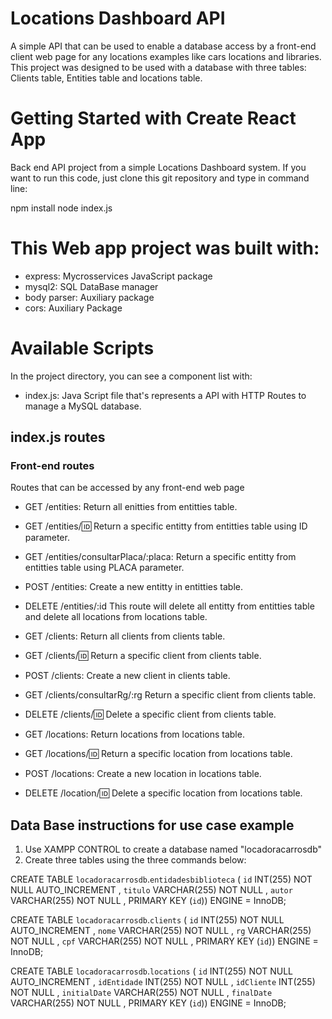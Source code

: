 # Locations Dashboard API
A simple API that can be used to enable a database access by a front-end client web page for any locations examples like cars locations and libraries. This project was designed to be used with a database with three tables: Clients table, Entities table and locations table.

# Getting Started with Create React App

Back end API project from a simple Locations Dashboard system. If you want to run this code, just clone this git repository and type in command line:

npm install
node index.js

# This Web app project was built with:

 - express: Mycrosservices JavaScript package
 - mysql2: SQL DataBase manager
 - body parser: Auxiliary package
 - cors: Auxiliary Package

# Available Scripts

In the project directory, you can see a component list with:

 - index.js: Java Script file that's represents a API with HTTP Routes to manage a MySQL database.

## index.js routes

### Front-end routes
Routes that can be accessed by any front-end web page
 - GET /entities: Return all enitties from entitties table.
 - GET /entities/:id: Return a specific entitty from entitties table using ID parameter.
 - GET /entities/consultarPlaca/:placa:  Return a specific entitty from entitties table using PLACA parameter.
 - POST /entities: Create a new entitty in entitties table.
 - DELETE /entities/:id This route will delete all entitty from entitties table and delete all locations from locations table.

 - GET /clients: Return all clients from clients table.
 - GET /clients/:id: Return a specific client from clients table.
 - POST /clients: Create a new client in clients table.
 - GET /clients/consultarRg/:rg Return a specific client from clients table.
- DELETE /clients/:id: Delete a specific client from clients table.

 - GET /locations: Return locations from locations table.
 - GET /locations/:id: Return a specific location from locations table.
 - POST /locations: Create a new location in locations table.
 - DELETE /location/:id: Delete a specific location from locations table.

## Data Base instructions for use case example
 1. Use XAMPP CONTROL to create a database named "locadoracarrosdb"
 2. Create three tables using the three commands below:

CREATE TABLE `locadoracarrosdb`.`entidadesbiblioteca` ( `id` INT(255) NOT NULL AUTO_INCREMENT , `titulo` VARCHAR(255) NOT NULL , `autor` VARCHAR(255) NOT NULL , PRIMARY KEY (`id`)) ENGINE = InnoDB;

CREATE TABLE `locadoracarrosdb`.`clients` ( `id` INT(255) NOT NULL AUTO_INCREMENT , `nome` VARCHAR(255) NOT NULL , `rg` VARCHAR(255) NOT NULL , `cpf` VARCHAR(255) NOT NULL , PRIMARY KEY (`id`)) ENGINE = InnoDB;

CREATE TABLE `locadoracarrosdb`.`locations` ( `id` INT(255) NOT NULL AUTO_INCREMENT , `idEntidade` INT(255) NOT NULL , `idCliente` INT(255) NOT NULL , `initialDate` VARCHAR(255) NOT NULL , `finalDate` VARCHAR(255) NOT NULL , PRIMARY KEY (`id`)) ENGINE = InnoDB;


